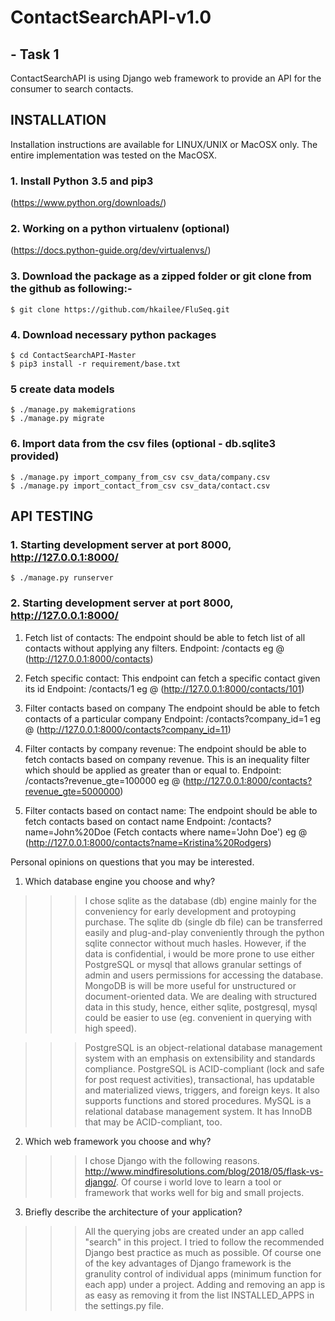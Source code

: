 # ContactSearchAPI-v1.0
## - Task 1

ContactSearchAPI is using Django web framework to provide an API for the consumer to search contacts.

## INSTALLATION

Installation instructions are available for LINUX/UNIX or MacOSX only. The entire implementation was tested on the MacOSX. 
	
### 1. Install Python 3.5 and pip3
(https://www.python.org/downloads/) 

### 2. Working on a python virtualenv (optional)
(https://docs.python-guide.org/dev/virtualenvs/)

###	3. Download the package as a zipped folder or git clone from the github as following:-
```
$ git clone https://github.com/hkailee/FluSeq.git
```

###	4. Download necessary python packages
```
$ cd ContactSearchAPI-Master
$ pip3 install -r requirement/base.txt
```


### 5 create data models
```
$ ./manage.py makemigrations
$ ./manage.py migrate
```

### 6. Import data from the csv files (optional - db.sqlite3 provided)
```
$ ./manage.py import_company_from_csv csv_data/company.csv
$ ./manage.py import_contact_from_csv csv_data/contact.csv
```

## API TESTING

### 1. Starting development server at port 8000, http://127.0.0.1:8000/
```
$ ./manage.py runserver
```

### 2. Starting development server at port 8000, http://127.0.0.1:8000/

1. Fetch list of contacts:
The endpoint should be able to fetch list of all contacts without applying any filters.
Endpoint: /contacts
eg @ (http://127.0.0.1:8000/contacts)

2) Fetch specific contact:
This endpoint can fetch a specific contact given its id
Endpoint: /contacts/1
eg @ (http://127.0.0.1:8000/contacts/101)

3) Filter contacts based on company
The endpoint should be able to fetch contacts of a particular company
Endpoint: /contacts?company_id=1
eg @ (http://127.0.0.1:8000/contacts?company_id=11)

4) Filter contacts by company revenue:
The endpoint should be able to fetch contacts based on company revenue.
This is an inequality filter which should be applied as greater than or equal to.
Endpoint: /contacts?revenue_gte=100000
eg @ (http://127.0.0.1:8000/contacts?revenue_gte=5000000)

5) Filter contacts based on contact name:
The endpoint should be able to fetch contacts based on contact name
Endpoint: /contacts?name=John%20Doe (Fetch contacts where name='John Doe')
eg @ (http://127.0.0.1:8000/contacts?name=Kristina%20Rodgers)


Personal opinions on questions that you may be interested.
1. Which database engine you choose and why?
>>> I chose sqlite as the database (db) engine mainly for the conveniency for early development and protoyping purchase. The sqlite db (single db file) can be transferred easily and plug-and-play conveniently through the python sqlite connector without much hasles. However, if the data is confidential, i would be more prone to use either PostgreSQL or mysql that allows granular settings of admin and users permissions for accessing the database. MongoDB is will be more useful for unstructured or document-oriented data. We are dealing with structured data in this study, hence, either sqlite, postgresql, mysql could be easier to use (eg. convenient in querying with high speed).

>>>PostgreSQL is an object-relational database management system with an emphasis on extensibility and standards compliance. PostgreSQL is ACID-compliant (lock and safe for post request activities), transactional, has updatable and materialized views, triggers, and foreign keys. It also supports functions and stored procedures. MySQL is a relational database management system. It has InnoDB that may be ACID-compliant, too. 

2. Which web framework you choose and why?
>>> I chose Django with the following reasons. http://www.mindfiresolutions.com/blog/2018/05/flask-vs-django/. Of course i world love to learn a tool or framework that works well for big and small projects.

3. Briefly describe the architecture of your application?
>>> All the querying jobs are created under an app called "search" in this project. I tried to follow the recommended Django best practice as much as possible. Of course one of the key advantages of Django framework is the granulity control of individual apps (minimum function for each app) under a project. Adding and removing an app is as easy as removing it from the list INSTALLED_APPS in the settings.py file. 